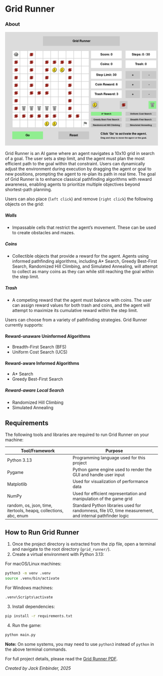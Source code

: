 # Grid Runner

### About

![Grid Runner](assets/images/screenshot.PNG)

Grid Runner is an AI game where an agent navigates a 10x10 grid in search of a goal. The user sets a step limit, and the 
agent must plan the most efficient path to the goal within that constraint. Users can dynamically adjust the environment 
during execution by dragging the agent or goal to new positions, prompting the agent to re-plan its path in real time.
The goal of Grid Runner is to enhance classical pathfinding algorithms with reward awareness, enabling agents to prioritize 
multiple objectives beyond shortest-path planning.

Users can also place (`left click`) and remove (`right click`) the following objects on the grid:

##### Walls

  - Impassable cells that restrict the agent’s movement. These can be used to create obstacles and mazes.  

##### Coins
  - Collectible objects that provide a reward for the agent. Agents using informed pathfinding algorithms, including A* Search, Greedy Best-First Search, Randomized Hill Climbing, and Simulated Annealing, will attempt to collect as many coins as they can while still reaching the goal within the step limit.
 
##### Trash
  - A competing reward that the agent must balance with coins. The user can assign reward values for both trash and coins, and the agent will attempt to maximize its cumulative reward within the step limit.

Users can choose from a variety of pathfinding strategies. Grid Runner currently supports:

#### Reward-unaware Uninformed Algorithms

  - Breadth-First Search (BFS)
  - Uniform Cost Search (UCS)

#### Reward-aware Informed Algorithms 

- A* Search 
- Greedy Best-First Search

##### Reward-aware Local Search

- Randomized Hill Climbing
- Simulated Annealing


## Requirements

The following tools and libraries are required to run Grid Runner on your machine:

| Tool/Framework                                      | Purpose                                                                                  |
|-----------------------------------------------------|------------------------------------------------------------------------------------------|
| Python 3.13                                          | Programming language used for this project                                               |
| Pygame                                               | Python game engine used to render the GUI and handle user input                          |
| Matplotlib                                           | Used for visualization of performance data                                               |
| NumPy                                                | Used for efficient representation and manipulation of the game grid                      |
| random, os, json, time, itertools, heapq, collections, abc, enum | Standard Python libraries used for randomness, file I/O, time measurement, and internal pathfinder logic |



## How to Run Grid Runner

1. Once the project directory is extracted from the zip file, open a terminal and navigate to the root directory (`grid_runner/`).
2. Create a virtual environment with Python 3.13:

For macOS/Linux machines:
```bash
python3 -m venv .venv
source .venv/bin/activate
```

For Windows machines:
```bash
.venv\Scripts\activate
```

3. Install dependencies:
```bash
pip install -r requirements.txt
```

4. Run the game:
```bash
python main.py
```

**Note:** On some systems, you may need to use `python3` instead of `python` in the above terminal commands.


For full project details, please read the [Grid Runner PDF](grid_runner_multi_objective_ai_pathfinding_in_2d_environments.pdf).

_Created by Jack Einbinder, 2025_
